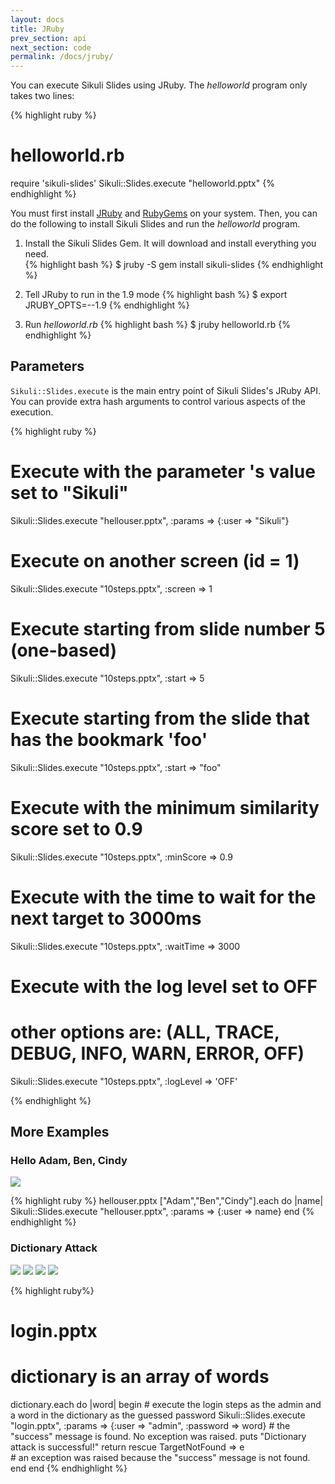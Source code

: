 ```yaml
---
layout: docs
title: JRuby
prev_section: api
next_section: code
permalink: /docs/jruby/
---
```


You can execute Sikuli Slides using JRuby. The *helloworld* program only takes two lines:

{% highlight ruby %}
# helloworld.rb
require 'sikuli-slides'
Sikuli::Slides.execute "helloworld.pptx"
{% endhighlight %}

You must first install [JRuby](http://jruby.org/download) and [RubyGems](http://rubygems.org/) on your system. Then, you can do the following to install Sikuli Slides and run the *helloworld* program.

1. Install the Sikuli Slides Gem. It will download and install everything you need.   
    {% highlight bash %}
$ jruby -S gem install sikuli-slides
{% endhighlight %}
    
2. Tell JRuby to run in the 1.9 mode
    {% highlight bash %}
$ export JRUBY_OPTS=--1.9
{% endhighlight %}

3. Run *helloworld.rb*
	{% highlight bash %}
$ jruby helloworld.rb
{% endhighlight %}

## Parameters

`Sikuli::Slides.execute` is the main entry point of Sikuli Slides's JRuby API. You can provide extra hash arguments to control various aspects of the execution.

{% highlight ruby %}

# Execute with the parameter <user>'s value set to "Sikuli"
Sikuli::Slides.execute "hellouser.pptx", :params => {:user => "Sikuli"}

# Execute on another screen (id = 1)
Sikuli::Slides.execute "10steps.pptx", :screen => 1

# Execute starting from slide number 5 (one-based)
Sikuli::Slides.execute "10steps.pptx", :start => 5

# Execute starting from the slide that has the bookmark 'foo'
Sikuli::Slides.execute "10steps.pptx", :start => "foo"

# Execute with the minimum similarity score set to 0.9
Sikuli::Slides.execute "10steps.pptx", :minScore => 0.9

# Execute with the time to wait for the next target to 3000ms
Sikuli::Slides.execute "10steps.pptx", :waitTime => 3000

# Execute with the log level set to OFF
# other options are: (ALL, TRACE, DEBUG, INFO, WARN, ERROR, OFF)
Sikuli::Slides.execute "10steps.pptx", :logLevel => 'OFF'

{% endhighlight %}


## More Examples


### Hello Adam, Ben, Cindy

<div class="section">
<img src="/img/hellouser.jpg" class="col span_5_of_12 img-polaroid">
</div>

{% highlight ruby %}
hellouser.pptx
["Adam","Ben","Cindy"].each do |name|
  Sikuli::Slides.execute "hellouser.pptx", :params => {:user => name}
end
{% endhighlight %}


### Dictionary Attack

<div class="section">
<img src="/img/dictattack1.jpg"  class="col span_3_of_12 img-polaroid"/>
<img src="/img/dictattack2.jpg"  class="col span_3_of_12 img-polaroid"/>
<img src="/img/dictattack3.jpg"  class="col span_3_of_12 img-polaroid"/>
<img src="/img/dictattack4.jpg"  class="col span_3_of_12 img-polaroid"/>
</div>


{% highlight ruby%}
# login.pptx
# dictionary is an array of words
dictionary.each do |word|
  begin
    # execute the login steps as the admin and a word in the dictionary as the guessed password
    Sikuli::Slides.execute "login.pptx", :params => {:user => "admin", :password => word}
    # the "success" message is found. No exception was raised.
    puts "Dictionary attack is successful!"
    return
  rescue TargetNotFound => e    
	# an exception was raised because the "success" message is not found.
  end
end
{% endhighlight %}


